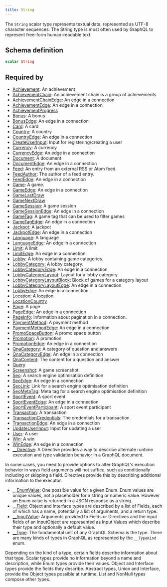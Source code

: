```yaml
---
title: String
---
```


The `String` scalar type represents textual data, represented as UTF-8
character sequences. The String type is most often used by GraphQL to
represent free-form human-readable text.

## Schema definition
```graphql
scalar String
```

## Required by
* [Achievement](graphql/schema/achievement.md): An achievement
* [AchievementChain](graphql/schema/achievementchain.md): An achievement chain is a group of achievements
* [AchievementChainEdge](graphql/schema/achievementchainedge.md): An edge in a connection
* [AchievementEdge](graphql/schema/achievementedge.md): An edge in a connection
* [AchievementProgress](graphql/schema/achievementprogress.md)
* [Bonus](graphql/schema/bonus.md): A bonus
* [BonusEdge](graphql/schema/bonusedge.md): An edge in a connection
* [Card](graphql/schema/card.md): A card
* [Country](graphql/schema/country.md): A country
* [CountryEdge](graphql/schema/countryedge.md): An edge in a connection
* [CreateUserInput](graphql/schema/createuserinput.md): Input for registering/creating a user
* [Currency](graphql/schema/currency.md): A currency
* [CurrencyEdge](graphql/schema/currencyedge.md): An edge in a connection
* [Document](graphql/schema/document.md): A document
* [DocumentEdge](graphql/schema/documentedge.md): An edge in a connection
* [Feed](graphql/schema/feed.md): An entry from an external RSS or Atom feed.
* [FeedAuthor](graphql/schema/feedauthor.md): The author of a feed entry.
* [FeedEdge](graphql/schema/feededge.md): An edge in a connection
* [Game](graphql/schema/game.md): A game.
* [GameEdge](graphql/schema/gameedge.md): An edge in a connection
* [GameLastDraw](graphql/schema/gamelastdraw.md)
* [GameNextDraw](graphql/schema/gamenextdraw.md)
* [GameSession](graphql/schema/gamesession.md): A game session
* [GameSessionEdge](graphql/schema/gamesessionedge.md): An edge in a connection
* [GameTag](graphql/schema/gametag.md): A game tag that can be used to filter games
* [GameTagEdge](graphql/schema/gametagedge.md): An edge in a connection
* [Jackpot](graphql/schema/jackpot.md): A jackpot
* [JackpotEdge](graphql/schema/jackpotedge.md): An edge in a connection
* [Language](graphql/schema/language.md): A language
* [LanguageEdge](graphql/schema/languageedge.md): An edge in a connection
* [Limit](graphql/schema/limit.md): A limit
* [LimitEdge](graphql/schema/limitedge.md): An edge in a connection
* [Lobby](graphql/schema/lobby.md): A lobby containing game categories.
* [LobbyCategory](graphql/schema/lobbycategory.md): A lobby category.
* [LobbyCategoryEdge](graphql/schema/lobbycategoryedge.md): An edge in a connection
* [LobbyCategoryLayout](graphql/schema/lobbycategorylayout.md): Layout for a lobby category.
* [LobbyCategoryLayoutBlock](graphql/schema/lobbycategorylayoutblock.md): Block of games for a category layout
* [LobbyCategoryLayoutEdge](graphql/schema/lobbycategorylayoutedge.md): An edge in a connection
* [LobbyEdge](graphql/schema/lobbyedge.md): An edge in a connection
* [Location](graphql/schema/location.md): A location
* [LocationCountry](graphql/schema/locationcountry.md)
* [Page](graphql/schema/page.md): A page
* [PageEdge](graphql/schema/pageedge.md): An edge in a connection
* [PageInfo](graphql/schema/pageinfo.md): Information about pagination in a connection.
* [PaymentMethod](graphql/schema/paymentmethod.md): A payment method
* [PaymentMethodEdge](graphql/schema/paymentmethodedge.md): An edge in a connection
* [PromoSpaceButton](graphql/schema/promospacebutton.md): A promo space button
* [Promotion](graphql/schema/promotion.md): A promotion
* [PromotionEdge](graphql/schema/promotionedge.md): An edge in a connection
* [QnaCategory](graphql/schema/qnacategory.md): A category of question and answers
* [QnaCategoryEdge](graphql/schema/qnacategoryedge.md): An edge in a connection
* [QnaContent](graphql/schema/qnacontent.md): The content for a question and answer
* [Query](graphql/schema/query.md)
* [Screenshot](graphql/schema/screenshot.md): A game screenshot.
* [Seo](graphql/schema/seo.md): A search engine optimisation definition
* [SeoEdge](graphql/schema/seoedge.md): An edge in a connection
* [SeoLink](graphql/schema/seolink.md): Link for a search engine optimisation definition
* [SeoMetaTag](graphql/schema/seometatag.md): Meta tag for a search engine optimisation definition
* [SportEvent](graphql/schema/sportevent.md): A sport event
* [SportEventEdge](graphql/schema/sporteventedge.md): An edge in a connection
* [SportEventParticipant](graphql/schema/sporteventparticipant.md): A sport event participant
* [Transaction](graphql/schema/transaction.md): A transaction
* [TransactionCredentials](graphql/schema/transactioncredentials.md): The credentials for a transaction
* [TransactionEdge](graphql/schema/transactionedge.md): An edge in a connection
* [UpdateUserInput](graphql/schema/updateuserinput.md): Input for updating a user
* [User](graphql/schema/user.md): A user
* [Win](graphql/schema/win.md): A win
* [WinEdge](graphql/schema/winedge.md): An edge in a connection
* [__Directive](graphql/schema/__directive.md): A Directive provides a way to describe alternate runtime execution and type validation behavior in a GraphQL document.

In some cases, you need to provide options to alter GraphQL's execution behavior in ways field arguments will not suffice, such as conditionally including or skipping a field. Directives provide this by describing additional information to the executor.
* [__EnumValue](graphql/schema/__enumvalue.md): One possible value for a given Enum. Enum values are unique values, not a placeholder for a string or numeric value. However an Enum value is returned in a JSON response as a string.
* [__Field](graphql/schema/__field.md): Object and Interface types are described by a list of Fields, each of which has a name, potentially a list of arguments, and a return type.
* [__InputValue](graphql/schema/__inputvalue.md): Arguments provided to Fields or Directives and the input fields of an InputObject are represented as Input Values which describe their type and optionally a default value.
* [__Type](graphql/schema/__type.md): The fundamental unit of any GraphQL Schema is the type. There are many kinds of types in GraphQL as represented by the `__TypeKind` enum.

Depending on the kind of a type, certain fields describe information about that type. Scalar types provide no information beyond a name and description, while Enum types provide their values. Object and Interface types provide the fields they describe. Abstract types, Union and Interface, provide the Object types possible at runtime. List and NonNull types compose other types.
